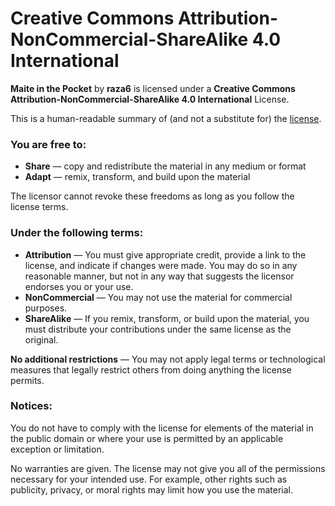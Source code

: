 # Creative Commons Attribution-NonCommercial-ShareAlike 4.0 International

**Maite in the Pocket** by **raza6** is licensed under a **Creative Commons Attribution-NonCommercial-ShareAlike 4.0 International** License.

This is a human-readable summary of (and not a substitute for) the [license](https://creativecommons.org/licenses/by-nc-sa/4.0/legalcode).

### You are free to:

- **Share** — copy and redistribute the material in any medium or format
- **Adapt** — remix, transform, and build upon the material

The licensor cannot revoke these freedoms as long as you follow the license terms.

### Under the following terms:

- **Attribution** — You must give appropriate credit, provide a link to the license, and indicate if changes were made. You may do so in any reasonable manner, but not in any way that suggests the licensor endorses you or your use.
- **NonCommercial** — You may not use the material for commercial purposes.
- **ShareAlike** — If you remix, transform, or build upon the material, you must distribute your contributions under the same license as the original.

**No additional restrictions** — You may not apply legal terms or technological measures that legally restrict others from doing anything the license permits.

### Notices:

You do not have to comply with the license for elements of the material in the public domain or where your use is permitted by an applicable exception or limitation.

No warranties are given. The license may not give you all of the permissions necessary for your intended use. For example, other rights such as publicity, privacy, or moral rights may limit how you use the material.